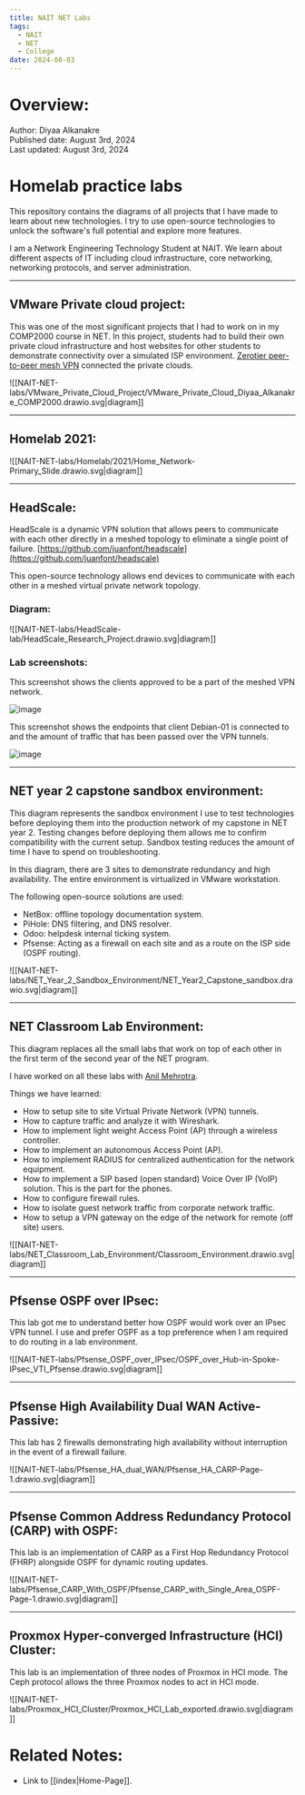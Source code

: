 ```yaml
---
title: NAIT NET Labs
tags:
  - NAIT
  - NET
  - College
date: 2024-08-03
---
```

# Overview:

Author: Diyaa Alkanakre<br>
Published date: August 3rd, 2024<br>
Last updated: August 3rd, 2024<br>


# Homelab practice labs

This repository contains the diagrams of all projects that I have made to learn about new technologies. I try to use open-source technologies to unlock the software's full potential and explore more features.

I am a Network Engineering Technology Student at NAIT. We learn about different aspects of IT including cloud infrastructure, core networking, networking protocols, and server administration.

---

## VMware Private cloud project:

This was one of the most significant projects that I had to work on in my COMP2000 course in NET. In this project, students had to build their own private cloud infrastructure and host websites for other students to demonstrate connectivity over a simulated ISP environment. [Zerotier peer-to-peer mesh VPN](https://www.zerotier.com/) connected the private clouds.

![[NAIT-NET-labs/VMware_Private_Cloud_Project/VMware_Private_Cloud_Diyaa_Alkanakre_COMP2000.drawio.svg|diagram]]

---

## Homelab 2021:

![[NAIT-NET-labs/Homelab/2021/Home_Network-Primary_Slide.drawio.svg|diagram]]

---

## HeadScale:

HeadScale is a dynamic VPN solution that allows peers to communicate with each other directly in a meshed topology to eliminate a single point of failure. [https://github.com/juanfont/headscale](https://github.com/juanfont/headscale)

This open-source technology allows end devices to communicate with each other in a meshed virtual private network topology.

### Diagram:

![[NAIT-NET-labs/HeadScale-lab/HeadScale_Research_Project.drawio.svg|diagram]]

### Lab screenshots:

This screenshot shows the clients approved to be a part of the meshed VPN network.

![image](https://user-images.githubusercontent.com/26883110/221480327-e8c12013-b953-473a-8241-6395cddb2542.png)

This screenshot shows the endpoints that client Debian-01 is connected to and the amount of traffic that has been passed over the VPN tunnels.

![image](https://user-images.githubusercontent.com/26883110/221480516-ddf5424d-a3b0-424e-8de0-20e176d04bd7.png)

---

## NET year 2 capstone sandbox environment:

This diagram represents the sandbox environment I use to test technologies before deploying them into the production network of my capstone in NET year 2. Testing changes before deploying them allows me to confirm compatibility with the current setup. Sandbox testing reduces the amount of time I have to spend on troubleshooting.

In this diagram, there are 3 sites to demonstrate redundancy and high availability. The entire environment is virtualized in VMware workstation.

The following open-source solutions are used:

- NetBox: offline topology documentation system.
- PiHole: DNS filtering, and DNS resolver.
- Odoo: helpdesk internal ticking system.
- Pfsense: Acting as a firewall on each site and as a route on the ISP side (OSPF routing).

![[NAIT-NET-labs/NET_Year_2_Sandbox_Environment/NET_Year2_Capstone_sandbox.drawio.svg|diagram]]

---

## NET Classroom Lab Environment:

This diagram replaces all the small labs that work on top of each other in the first term of the second year of the NET program.

I have worked on all these labs with [Anil Mehrotra](https://www.linkedin.com/in/anil-mehrotra-4a5475266/).

Things we have learned:

- How to setup site to site Virtual Private Network (VPN) tunnels.
- How to capture traffic and analyze it with Wireshark.
- How to implement light weight Access Point (AP) through a wireless controller.
- How to implement an autonomous Access Point (AP).
- How to implement RADIUS for centralized authentication for the network equipment.
- How to implement a SIP based (open standard) Voice Over IP (VoIP) solution. This is the part for the phones.
- How to configure firewall rules.
- How to isolate guest network traffic from corporate network traffic.
- How to setup a VPN gateway on the edge of the network for remote (off site) users.

![[NAIT-NET-labs/NET_Classroom_Lab_Environment/Classroom_Environment.drawio.svg|diagram]]

---

## Pfsense OSPF over IPsec:

This lab got me to understand better how OSPF would work over an IPsec VPN tunnel. I use and prefer OSPF as a top preference when I am required to do routing in a lab environment.

![[NAIT-NET-labs/Pfsense_OSPF_over_IPsec/OSPF_over_Hub-in-Spoke-IPsec_VTI_Pfsense.drawio.svg|diagram]]

---

## Pfsense High Availability Dual WAN Active-Passive:

This lab has 2 firewalls demonstrating high availability without interruption in the event of a firewall failure.

![[NAIT-NET-labs/Pfsense_HA_dual_WAN/Pfsense_HA_CARP-Page-1.drawio.svg|diagram]]

---

## Pfsense Common Address Redundancy Protocol (CARP) with OSPF:

This lab is an implementation of CARP as a First Hop Redundancy Protocol (FHRP) alongside OSPF for dynamic routing updates.

![[NAIT-NET-labs/Pfsense_CARP_With_OSPF/Pfsense_CARP_with_Single_Area_OSPF-Page-1.drawio.svg|diagram]]

---

## Proxmox Hyper-converged Infrastructure (HCI) Cluster:

This lab is an implementation of three nodes of Proxmox in HCI mode. The Ceph protocol allows the three Proxmox nodes to act in HCI mode.

![[NAIT-NET-labs/Proxmox_HCI_Cluster/Proxmox_HCI_Lab_exported.drawio.svg|diagram]]

# Related Notes:

- Link to [[index|Home-Page]].